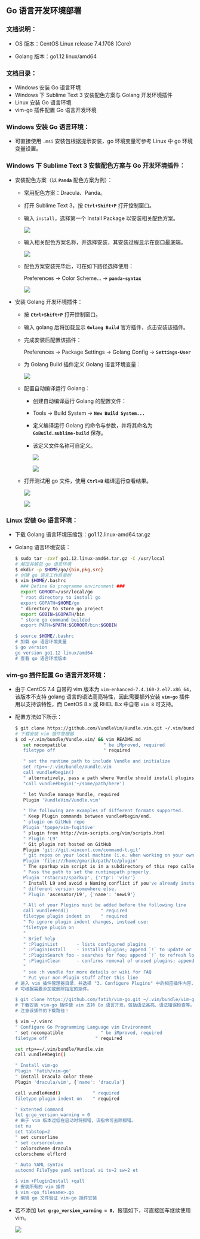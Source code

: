 ## Go 语言开发环境部署

### 文档说明：

- OS 版本：CentOS Linux release 7.4.1708 (Core)

- Golang 版本：go1.12 linux/amd64

### 文档目录：

- Windows 安装 Go 语言环境
- Windows 下 Sublime Text 3 安装配色方案与 Golang 开发环境插件
- Linux 安装 Go 语言环境
- vim-go 插件配置 Go 语言开发环境

### Windows 安装 Go 语言环境：

- 可直接使用 `.msi` 安装包根据提示安装，go 环境变量可参考 Linux 中 go 环境变量设置。

### Windows 下 Sublime Text 3 安装配色方案与 Go 开发环境插件：

- 安装配色方案（以 **`Panda`** 配色方案为例）：
  
  - 常用配色方案：Dracula、Panda。
  
  - 打开 Sublime Text 3，按 **`Ctrl+Shift+P`** 打开控制窗口。
  
  - 输入 `install`，选择第一个 Install Package 以安装相关配色方案。
    
    ![](images/install-golang/sublime-text-golang-1.png)
  
  - 输入相关配色方案名称，并选择安装，其安装过程显示在窗口最底端。
    
    ![](images/install-golang/sublime-text-golang-2.png)
  
  - 配色方案安装完毕后，可在如下路径选择使用：
    
    Preferences -> Color Scheme... -> **`panda-syntax`**
    
    ![](images/install-golang/sublime-text-golang-3.png)

- 安装 Golang 开发环境插件：
  
  - 按 **`Ctrl+Shift+P`** 打开控制窗口。
  
  - 输入 golang 后将加载显示 **`Golang Build`** 官方插件，点击安装该插件。
  
  - 完成安装后配置该插件：
    
    Preferences -> Package Settings -> Golang Config -> **`Settings-User`**
  
  - 为 Golang Build 插件定义 Golang 语言环境变量：
    
    ![](images/install-golang/sublime-text-golang-4.png)
  
  - 配置自动编译运行 Golang：
    
    - 创建自动编译运行 Golang 的配置文件：
    
    - Tools -> Build System -> **`New Build System...`**
    
    - 定义编译运行 Golang 的命令与参数，并将其命名为 **`GoBuild.sublime-build`** 保存。
    
    - 该定义文件名称可自定义。
      
      ![](images/install-golang/sublime-text-golang-5.png)
      
      ![](images/install-golang/sublime-text-golang-6.png)
  
  - 打开测试用 go 文件，使用 **`Ctrl+B`** 编译运行查看结果。
    
    ![](images/install-golang/sublime-text-golang-7.png)
    
    ![](images/install-golang/sublime-text-golang-8.png)

### Linux 安装 Go 语言环境：

- 下载 Golang 语言环境压缩包：go1.12.linux-amd64.tar.gz

- Golang 语言环境安装：
  
  ```bash
  $ sudo tar -zxvf go1.12.linux-amd64.tar.gz -C /usr/local
  # 解压并解包 go 语言环境
  $ mkdir -p $HOME/go/{bin,pkg,src}
  # 创建 go 语言工作目录树
  $ vim $HOME/.bashrc
    ### Define Go programme environment ###
    export GOROOT=/usr/local/go  
    " root directory to install go
    export GOPATH=$HOME/go       
    " directory to store go project 
    export GOBIN=$GOPATH/bin     
    " store go command builded 
    export PATH=$PATH:$GOROOT/bin:$GOBIN
  
  $ source $HOME/.bashrc
  # 加载 go 语言环境变量
  $ go version
  go version go1.12 linux/amd64
  # 查看 go 语言环境版本
  ```

### vim-go 插件配置 Go 语言开发环境：

- 由于 CentOS 7.4 自带的 vim 版本为 `vim-enhanced-7.4.160-2.el7.x86_64`，该版本不支持 golang 语言的语法高亮特性，因此需要额外安装 **`vim-go`** 插件用以支持该特性，而 CentOS 8.x 或 RHEL 8.x 中自带 `vim 8` 可支持。

- 配置方法如下所示：
  
  ```bash
  $ git clone https://github.com/VundleVim/Vundle.vim.git ~/.vim/bundle/Vundle.vim
  # 下载安装 vim 插件管理器
  $ cd ~/.vim/bundle/Vundle.vim/ && vim README.md
     set nocompatible              " be iMproved, required
     filetype off                  " required
  
     " set the runtime path to include Vundle and initialize
     set rtp+=~/.vim/bundle/Vundle.vim
     call vundle#begin()
     " alternatively, pass a path where Vundle should install plugins
     "call vundle#begin('~/some/path/here')
  
     " let Vundle manage Vundle, required
     Plugin 'VundleVim/Vundle.vim'
  
     " The following are examples of different formats supported.
     " Keep Plugin commands between vundle#begin/end.
     " plugin on GitHub repo
     Plugin 'tpope/vim-fugitive'
     " plugin from http://vim-scripts.org/vim/scripts.html
     " Plugin 'L9'
     " Git plugin not hosted on GitHub
     Plugin 'git://git.wincent.com/command-t.git'
     " git repos on your local machine (i.e. when working on your own plugin)
     Plugin 'file:///home/gmarik/path/to/plugin'
     " The sparkup vim script is in a subdirectory of this repo called vim.
     " Pass the path to set the runtimepath properly.
     Plugin 'rstacruz/sparkup', {'rtp': 'vim/'}
     " Install L9 and avoid a Naming conflict if you've already installed a
     " different version somewhere else.
     " Plugin 'ascenator/L9', {'name': 'newL9'}
  
     " All of your Plugins must be added before the following line
     call vundle#end()            " required
     filetype plugin indent on    " required
     " To ignore plugin indent changes, instead use:
     "filetype plugin on
     "
     " Brief help
     " :PluginList       - lists configured plugins
     " :PluginInstall    - installs plugins; append `!` to update or just :PluginUpdate
     " :PluginSearch foo - searches for foo; append `!` to refresh local cache
     " :PluginClean      - confirms removal of unused plugins; append `!` to auto-approve removal
     "
     " see :h vundle for more details or wiki for FAQ
     " Put your non-Plugin stuff after this line   
  # 进入 vim 插件管理器目录，并选择 "3. Configure Plugins" 中的相应插件内容，将其复制至 ~/.vimrc 文件的顶部。
  # 可根据需要添加或删除指定的插件。
  
  $ git clone https://github.com/fatih/vim-go.git ~/.vim/bundle/vim-go
  # 下载安装 vim-go 插件使 vim 支持 Go 语言开发，包括语法高亮、语法错误检查等。
  # 注意该插件的下载路径！
  ```
  
  ```bash
  $ vim ~/.vimrc
  " Configure Go Programming Language vim Environment
  " set nocompatible              " be iMproved, required
  filetype off                  " required
  
  set rtp+=~/.vim/bundle/Vundle.vim
  call vundle#begin()
  
  " Install vim-go
  Plugin 'fatih/vim-go'
  " Install Dracula color theme
  Plugin 'dracula/vim', {'name': 'dracula'}
  
  call vundle#end()            " required
  filetype plugin indent on    " required
  
  " Extented Command
  let g:go_version_warning = 0
  # 由于 vim 版本过低在启动时将报错，该指令可去除报错。
  set nu
  set tabstop=2
  " set cursorline
  " set cursorcolumn
  " colorscheme dracula
  colorscheme elflord
  
  " Auto YAML syntax
  autocmd FileType yaml setlocal ai ts=2 sw=2 et
  
  $ vim +PluginInstall +qall
  # 安装所有的 vim 插件
  $ vim <go_filename>.go
  # 编辑 go 文件验证 vim-go 插件安装
  ```

- 若不添加 **`let g:go_version_warning = 0`**，报错如下，可直接回车继续使用 vim。
  
  ![](images/install-golang/vim-error.JPG)
